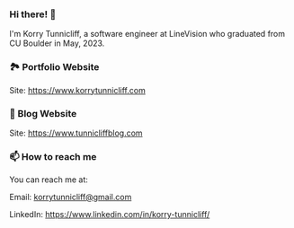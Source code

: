 ### Hi there! 👋
I'm Korry Tunnicliff, a software engineer at LineVision who graduated from CU Boulder in May, 2023.

### 🏞️ Portfolio Website
Site: https://www.korrytunnicliff.com

### 💬 Blog Website
Site: https://www.tunnicliffblog.com

### 📫 How to reach me
You can reach me at:

Email: korrytunnicliff@gmail.com

LinkedIn: https://www.linkedin.com/in/korry-tunnicliff/

<!--
**force10269/force10269** is a ✨ _special_ ✨ repository because its `README.md` (this file) appears on your GitHub profile.

Here are some ideas to get you started:

- 🔭 I’m currently working on ...
- 🌱 I’m currently learning ...
- 👯 I’m looking to collaborate on ...
- 🤔 I’m looking for help with ...
- 💬 Ask me about ...
- 📫 How to reach me: ...
- 😄 Pronouns: ...
- ⚡ Fun fact: ...
-->

